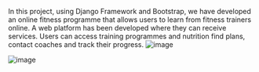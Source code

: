In this project, using Django Framework and Bootstrap, we have developed an online fitness programme that allows users to learn from fitness trainers online.
A web platform has been developed where they can receive services. Users can access training programmes and nutrition
find plans, contact coaches and track their progress.
![image](https://github.com/user-attachments/assets/318259d5-0aee-4c98-935f-ec5599a4fa0e)

![image](https://github.com/user-attachments/assets/dc6bc7e8-e852-4ec1-9a02-8bd827760b51)



